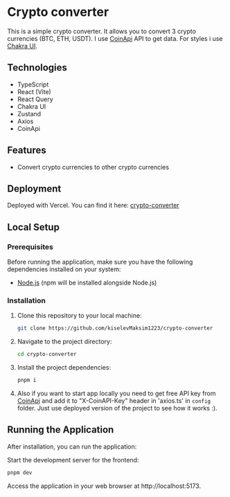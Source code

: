 # Crypto converter

This is a simple crypto converter. It allows you to convert 3 crypto currencies (BTC, ETH, USDT). I use [CoinApi](https://www.coinapi.io//) API to get data. For styles i use [Chakra UI](https://chakra-ui.com/).

## Technologies

- TypeScript
- React (Vite)
- React Query
- Chakra UI
- Zustand
- Axios
- CoinApi

## Features

- Convert crypto currencies to other crypto currencies

## Deployment

Deployed with Vercel.
You can find it here: [crypto-converter](https://crypto-converter-rho.vercel.app/)

## Local Setup

### Prerequisites

Before running the application, make sure you have the following dependencies installed on your system:

- [Node.js](https://nodejs.org/) (npm will be installed alongside Node.js)

### Installation

1. Clone this repository to your local machine:

   ```bash
   git clone https://github.com/kiselevMaksim1223/crypto-converter

   ```

2. Navigate to the project directory:

   ```bash
   cd crypto-converter

   ```

3. Install the project dependencies:

   ```bash
   pnpm i

   ```

4. Also if you want to start app locally you need to get free API key from [CoinApi](https://www.coinapi.io/) and add it to "X-CoinAPI-Key" header in 'axios.ts' in `config` folder. Just use deployed version of the project to see how it works :).

## Running the Application

After installation, you can run the application:

Start the development server for the frontend:

```bash
pnpm dev

```

Access the application in your web browser at http://localhost:5173.
